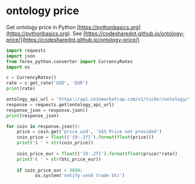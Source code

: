 # ontology price

Get ontology price in Python [https://pythonbasics.org](https://pythonbasics.org).
See [https://codesharedot.github.io/ontology-price/](https://codesharedot.github.io/ontology-price/)

```python
import requests
import json
from forex_python.converter import CurrencyRates
import os

c = CurrencyRates()
rate = c.get_rate('USD', 'EUR') 
print(rate)

ontology_api_url = 'https://api.coinmarketcap.com/v1/ticker/ontology/'
response = requests.get(ontology_api_url)
response_json = response.json()
print(response_json)

for coin in response.json():
    price = coin.get('price_usd', 'U$S Price not provided')
    coin_price = float(('{0:.2f}').format(float(price)))
    print('$ ' + str(coin_price))
    
    coin_price_eur = float(('{0:.2f}').format(float(price)*rate))   
    print('€ ' + str(btc_price_eur))
    
    if coin_price_eur > 9000:
           os.system('notify-send trade btc')
           
```
